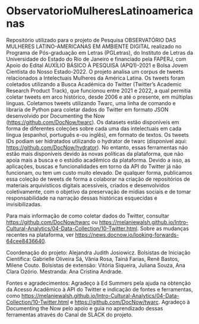 # ObservatorioMulheresLatinoamericanas
Repositório utilizado para o projeto de Pesquisa OBSERVATÓRIO DAS MULHERES LATINO-AMERICANAS EM AMBIENTE DIGITAL realizado no Programa de Pós-graduação em Letras (PGLetras), do Instituto de Letras da Universidade do Estado do Rio de Janeiro e financiado pela FAPERJ, com Apoio do Edital AUXÍLIO BÁSICO À PESQUISA (APQ1)-2021 e Bolsa Jovem Cientista do Nosso Estado-2022. O projeto analisa um corpus de tweets relacionados a Intelectuais Mulheres da América Latina. Os tweets foram coletados utilizando a Busca Académica do Twitter (Twitter’s Academic Research Product Track), que funcionou entre 2021 e 2022, a qual permitia coletar tweets em arco histórico, desde 2006 e até o presente, em múltiplas línguas. Coletamos tweets utilizando Twarc, uma linha de comando e libraria de Python para coletar dados do Twitter em formato JSON desenvolvido por Documenting the Now (https://github.com/DocNow/twarc). Os datasets estão disponíveis em forma de diferentes coleções sobre cada uma das intelectuais em cada língua (espanhol, português e-ou inglês), em formato de textos. Os tweets IDs podiam ser hidratados utilizando o hydrator de twarc (disponível aqui: https://github.com/DocNow/hydrator). No entanto, essas ferramentas não estão mais disponíveis devido às novas políticas da plataforma, que não apoia mais a busca e o estúdio acadêmico da plataforma. Devido a isso, as aplicações, buscas e funcionalidades em torno da API do Twitter já não funcionam, ou tem um custo muito elevado. 
De qualquer forma, publicamos essa coleção de tweets de forma a colaborar na criação de repositórios de materiais arquivisticos digitais acessíveis, criados e desenvolvidos coletivamente, com o objetivo da preservação de mídias sociais e de tomar responsabilidade na narração dessas históricas esquecidas e invisibilizadas.  

Para mais informação de como coletar dados do Twitter, consultar https://github.com/DocNow/twarc ou https://melaniewalsh.github.io/Intro-Cultural-Analytics/04-Data-Collection/10-Twitter.html. Sobre as mudanças recentes na plataforma, ver https://news.docnow.io/looking-forwards-64cee8436640. 

Coordenação do projeto: Alejandra Judith Josiowicz. Bolsistas de Iniciação Científica: Gabrielle Oliveira Sá, Vânia Rosa, Tainá Farias, Renê Bastos, Milene Couto. Bolsistas de extensão: Vitória Siqueira, Juliana Souza, Ana Clara Ozório. Mestranda: Ana Cristina Andrade. 

Fontes e agradecimentos: Agradeço à Ed Summers pela ajuda na obtenção da Acesso Acadêmico à API do Twitter e indicação de fontes e ferramentas, como https://melaniewalsh.github.io/Intro-Cultural-Analytics/04-Data-Collection/10-Twitter.html e https://github.com/DocNow/twarc. Agradeço à Documenting the Now pelo apoio e guia no aprendizado dessas ferramentas através do Canal de SLACK do projeto. 
